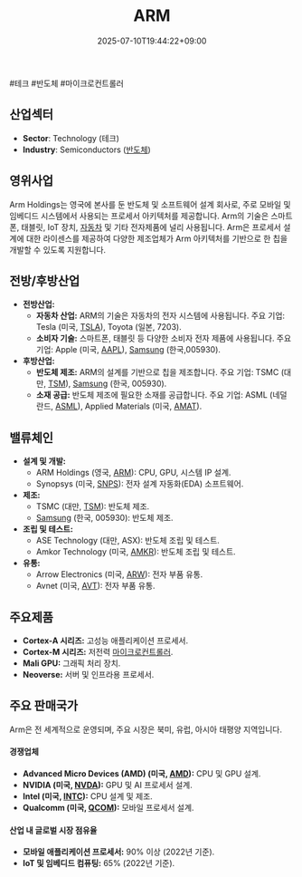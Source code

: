 ﻿---
title: "ARM"
date: 2025-07-10T19:44:22+09:00
lastmod: 2025-07-10T19:44:22+09:00
type: docs
sidebar:
  open: true
weight: 85
---
<div style="display:none">
  <meta property="article:published_time" content="2025-07-10T10:44:22Z" />
  <meta property="article:modified_time" content="2025-07-10T10:44:22Z" />
</div>
#테크 #반도체 #마이크로컨트롤러

## 산업섹터

- **Sector**: Technology (테크)
- **Industry**: Semiconductors ([반도체](/industry-study/반도체/))

## 영위사업

Arm Holdings는 영국에 본사를 둔 반도체 및 소프트웨어 설계 회사로, 주로 모바일 및 임베디드 시스템에서 사용되는 프로세서 아키텍처를 제공합니다. Arm의 기술은 스마트폰, 태블릿, IoT 장치, [자동차](/industry-study/자동차/) 및 기타 전자제품에 널리 사용됩니다. Arm은 프로세서 설계에 대한 라이센스를 제공하여 다양한 제조업체가 Arm 아키텍처를 기반으로 한 칩을 개발할 수 있도록 지원합니다.

## 전방/후방산업

- **전방산업:**
    - **자동차 산업:** ARM의 기술은 자동차의 전자 시스템에 사용됩니다. 주요 기업: Tesla (미국, [TSLA](/company-analysis/tsla/)), Toyota (일본, 7203).
    - **소비자 기술:** 스마트폰, 태블릿 등 다양한 소비자 전자 제품에 사용됩니다. 주요 기업: Apple (미국, [AAPL](/company-analysis/aapl/)), [Samsung](/industry-study/samsung/) (한국,005930).
- **후방산업:**
    - **반도체 제조:** ARM의 설계를 기반으로 칩을 제조합니다. 주요 기업: TSMC (대만, [TSM](/company-analysis/tsm/)), [Samsung](/industry-study/samsung/) (한국, 005930).
    - **소재 공급:** 반도체 제조에 필요한 소재를 공급합니다. 주요 기업: ASML (네덜란드, [ASML](/company-analysis/asml/)), Applied Materials (미국, [AMAT](/company-analysis/amat/)).
    
## 밸류체인

- **설계 및 개발:**
    - ARM Holdings (영국, [ARM](/company-analysis/arm/)): CPU, GPU, 시스템 IP 설계.
    - Synopsys (미국, [SNPS](/company-analysis/snps/)): 전자 설계 자동화(EDA) 소프트웨어.
- **제조:**
    - TSMC (대만, [TSM](/company-analysis/tsm/)): 반도체 제조.
    - [Samsung](/industry-study/samsung/) (한국, 005930): 반도체 제조.
- **조립 및 테스트:**
    - ASE Technology (대만, ASX): 반도체 조립 및 테스트.
    - Amkor Technology (미국, [AMKR](/company-analysis/amkr/)): 반도체 조립 및 테스트.
- **유통:**
    - Arrow Electronics (미국, [ARW](/company-analysis/arw/)): 전자 부품 유통.
    - Avnet (미국, [AVT](/company-analysis/avt/)): 전자 부품 유통.

## 주요제품

- **Cortex-A 시리즈:** 고성능 애플리케이션 프로세서.
- **Cortex-M 시리즈:** 저전력 [마이크로컨트롤러](/industry-study/마이크로컨트롤러/).
- **Mali GPU:** 그래픽 처리 장치.
- **Neoverse:** 서버 및 인프라용 프로세서.

## 주요 판매국가

Arm은 전 세계적으로 운영되며, 주요 시장은 북미, 유럽, 아시아 태평양 지역입니다.

#### 경쟁업체

- **Advanced Micro Devices (AMD) (미국, [AMD](/company-analysis/amd/)):** CPU 및 GPU 설계.
- **NVIDIA (미국, [NVDA](/company-analysis/nvda/)):** GPU 및 AI 프로세서 설계.
- **Intel (미국, [INTC](/company-analysis/intc/)):** CPU 설계 및 제조.
- **Qualcomm (미국, [QCOM](/company-analysis/qcom/)):** 모바일 프로세서 설계.

#### 산업 내 글로벌 시장 점유율

- **모바일 애플리케이션 프로세서:** 90% 이상 (2022년 기준).
- **IoT 및 임베디드 컴퓨팅:** 65% (2022년 기준).
